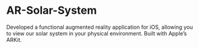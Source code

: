 # AR-Solar-System
Developed a functional augmented reality application for iOS, allowing you to view our solar system in your physical environment. Built with Apple’s ARKit.
